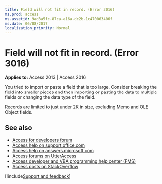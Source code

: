 ```yaml
---
title: Field will not fit in record. (Error 3016)
ms.prod: access
ms.assetid: 9ad3a5fc-87ca-a16a-dc2b-1c470063406f
ms.date: 06/08/2017
localization_priority: Normal
---
```



# Field will not fit in record. (Error 3016)

  

**Applies to:** Access 2013 | Access 2016

You tried to import or paste a field that is too large. Consider breaking the field into smaller pieces and then importing or pasting the data to multiple fields or changing the data type of the field.

Records are limited to just under 2K in size, excluding Memo and OLE Object fields.

## See also

- [Access for developers forum](https://social.msdn.microsoft.com/Forums/office/home?forum=accessdev)
- [Access help on support.office.com](https://support.office.com/search/results?query=Access)
- [Access help on answers.microsoft.com](https://answers.microsoft.com/)
- [Access forums on UtterAccess](https://www.utteraccess.com/forum/index.php?act=idx)
- [Access developer and VBA programming help center (FMS)](https://www.fmsinc.com/MicrosoftAccess/developer/)
- [Access posts on StackOverflow](https://stackoverflow.com/questions/tagged/ms-access)

[!include[Support and feedback](~/includes/feedback-boilerplate.md)]